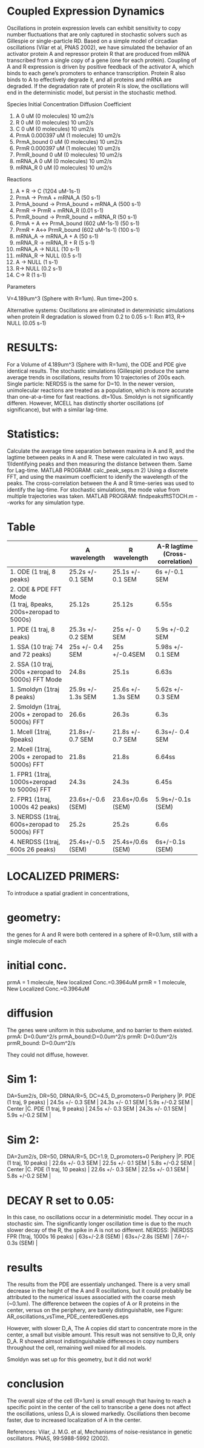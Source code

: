 # Coupled Expression Dynamics
Oscillations in protein expression levels can exhibit sensitivity to copy number fluctuations that are only captured in stochastic solvers such as Gillespie or single-particle RD. Based on a simple model of circadian oscillations (Vilar et al, PNAS 2002), we have simulated the behavior of an activator protein A and repressor protein R that are produced from mRNA transcribed from a single copy of a gene (one for each protein). Coupling of A and R expression is driven by positive feedback of the activator A, which binds to each gene’s promoters to enhance transcription. Protein R also binds to A to effectively degrade it, and all proteins and mRNA are degraded. If the degradation rate of protein R is slow, the oscillations will end in the deterministic model, but persist in the stochastic method. 


Species Initial Concentration Diffusion Coefficient

1. A 0 uM (0 molecules) 10 um2/s
2. R 0 uM (0 molecules) 10 um2/s
3. C 0 uM (0 molecules) 10 um2/s
4. PrmA 0.000397 uM (1 molecule) 10 um2/s
5. PrmA_bound 0 uM (0 molecules) 10 um2/s
6. PrmR 0.000397 uM (1 molecule) 10 um2/s
7. PrmR_bound 0 uM (0 molecules) 10 um2/s
8. mRNA_A 0 uM (0 molecules) 10 um2/s
9. mRNA_R 0 uM (0 molecules) 10 um2/s

Reactions

1. A + R → C (1204 uM-1s-1) 
2. PrmA → PrmA + mRNA_A (50 s-1)
3. PrmA_bound → PrmA_bound + mRNA_A (500 s-1)
4. PrmR → PrmR + mRNA_R (0.01 s-1)
5. PrmR_bound → PrmR_bound + mRNA_R (50 s-1)
6. PrmA + A ↔ PrmA_bound (602 uM-1s-1) (50 s-1)
7. PrmR + A↔ PrmR_bound (602 uM-1s-1) (100 s-1)
8. mRNA_A → mRNA_A + A (50 s-1)
9. mRNA_R → mRNA_R + R (5 s-1)
10. mRNA_A → NULL (10 s-1)
11. mRNA_R → NULL (0.5 s-1)
12. A → NULL (1 s-1)
13. R→ NULL (0.2 s-1)
14. C→ R (1 s-1)

Parameters

V=4.189um^3 (Sphere with R=1um). 
Run time=200 s. 

Alternative systems:
Oscillations are eliminated in deterministic simulations when protein R degradation is slowed from 0.2 to 0.05 s-1: Rxn #13, R→ NULL (0.05 s-1)


# RESULTS:
For a Volume of 4.189um^3 (Sphere with R=1um), the ODE and PDE give identical results. The stochastic simulations (Gillespie) produce the same average trends in oscillations, results from 10 trajectories of 200s each.  
Single particle: 
NERDSS is the same for D=10. In the newer version, unimolecular reactions are treated as a population, which is more accurate than one-at-a-time for fast reactions. dt=10us.  Smoldyn is not significantly differen.
However, MCELL has distinctly shorter oscillations (of significance), but with a similar lag-time.  

# Statistics: 
Calculate the average time separation between maxima in A and R, and the lagtime between peaks in A and R.
These were calculated in two ways. 
1)Identifying peaks and then measuring the distance between them. Same for Lag-time. MATLAB PROGRAM: calc_peak_seps.m
2) Using a discrete FFT, and using the maximum coefficient to idenify the wavelength of the peaks. The cross-correlation between the A and R time-series was used to identify the lag-time. For stochastic simulations, the mode value from multiple trajectories was taken. MATLAB PROGRAM: findpeaksfftSTOCH.m --works for any simulation type.
# Table
|  | A wavelength | R wavelength | A-R lagtime (Cross-correlation) |
|---|---|---|---|
|1. ODE (1 traj, 8 peaks) | 25.2s +/- 0.1 SEM | 25.1s +/- 0.1 SEM | 6s +/-0.1 SEM |
|2. ODE & PDE FFT Mode <br> (1 traj, 8peaks, 200s+zeropad to 5000s) | 25.12s | 25.12s | 6.55s |
|1. PDE (1 traj, 8 peaks) | 25.3s +/- 0.2 SEM | 25s +/- 0 SEM | 5.9s +/-0.2 SEM |
|1. SSA (10 traj: 74 and 72 peaks) | 25s +/- 0.4 SEM | 25s +/-0.4SEM | 5.98s +/- 0.1 SEM | 
|2. SSA  (10 traj, 200s +zeropad to 5000s) FFT Mode | 24.8s | 25.1s | 6.63s | 
|1. Smoldyn  (1traj 8 peaks) | 25.9s   +/- 1.3s SEM | 25.6s +/- 1.3s SEM | 5.62s +/- 0.3 SEM | 
|2. Smoldyn (1traj, 200s + zeropad to 5000s) FFT | 26.6s | 26.3s | 6.3s | 
|1. Mcell (1traj, 9peaks) | 21.8s+/- 0.7 SEM | 21.8s +/- 0.7 SEM | 6.3s+/- 0.4 SEM| 
|2. Mcell  (1traj, 200s + zeropad to 5000s) FFT | 21.8s | 21.8s | 6.64ss | 
|1. FPR1 (1traj, 1000s+zeropad to 5000s) FFT | 24.3s | 24.3s | 6.45s | 
|2. FPR1 (1traj, 1000s 42 peaks) | 23.6s+/-0.6 (SEM) | 23.6s+/0.6s (SEM) | 5.9s+/-0.1s (SEM) |
|3. NERDSS (1traj, 600s+zeropad to 5000s) FFT | 25.2s | 25.2s | 6.6s | 
|4. NERDSS (1traj, 600s 26 peaks) | 25.4s+/-0.5 (SEM) | 25.4s+/0.6s (SEM) | 6s+/-0.1s (SEM) |


# LOCALIZED PRIMERS:
To introduce a spatial gradient in concentrations, 
# geometry:
the genes for A and R were both centered in a sphere of R=0.1um, still with a single molecule of each
# initial conc.
prmA = 1 molecule, New localized Conc.=0.3964uM
prmR = 1 molecule, New Localized Conc.=0.3964uM


# diffusion
The genes were uniform in this subvolume, and no barrier to them existed. 
prmA: D=0.0um^2/s
prmA_bound:D=0.0um^2/s
prmR: D=0.0um^2/s
prmR_bound: D=0.0um^2/s

They could not diffuse, however. 
# Sim 1:
DA=5um2/s, DR=50, DRNA/R=5, DC=4.5, D_promoters=0
Periphery
|P. PDE (1 traj, 9 peaks) | 24.5s +/- 0.3 SEM | 24.3s +/- 0.1 SEM | 5.9s +/-0.2 SEM |
Center
|C. PDE (1 traj, 9 peaks) | 24.5s +/- 0.3 SEM | 24.3s +/- 0.1 SEM | 5.9s +/-0.2 SEM |

# Sim 2:
DA=2um2/s, DR=50, DRNA/R=5, DC=1.9, D_promoters=0
Periphery
|P. PDE (1 traj, 10 peaks) | 22.6s +/- 0.3 SEM | 22.5s +/- 0.1 SEM | 5.8s +/-0.2 SEM |
Center
|C. PDE (1 traj, 10 peaks) | 22.6s +/- 0.3 SEM | 22.5s +/- 0.1 SEM | 5.8s +/-0.2 SEM |

# DECAY R set to 0.05:
In this case, no oscillations occur in a deterministic model. They occur in a stochastic sim. The significantly longer oscillation time is due to the much slower decay of the R, the spike in A is not so different. 
NERDSS:
|NERDSS FPR (1traj, 1000s 16 peaks) | 63s+/-2.8 (SEM) | 63s+/-2.8s (SEM) | 7.6+/- 0.3s (SEM) |


# results
The results from the PDE are essentialy unchanged. There is a very small decrease in the height of the A and R oscillations, but it could probably be attributed to the numerical issues associatied with the coarse mesh (~0.1um). The difference between the copies of A or R proteins in the center, versus on the periphery, are barely distinguishable, see Figure: AR_oscillations_vsTime_PDE_centeredGenes.eps

However, with slower D_A, The A copies did start to concentrate more in the center, a small but visible amount. This result was not sensitive to D_R, only D_A. R showed almsot indistinguishable differences in copy numbers throughout the cell, remaining well mixed for all models. 

Smoldyn was set up for this geometry, but it did not work!

# conclusion
The overall size of the cell (R=1um) is small enough that having to reach a specific point in the center of the cell to transcribe a gene does not affect the oscillations, unless D_A is slowed markedly. Oscillations then become faster, due to increased localization of A in the center. 

References: Vilar, J. M.G. et al, Mechanisms of noise-resistance in genetic oscillators. PNAS, 99:5988-5992 (2002).
